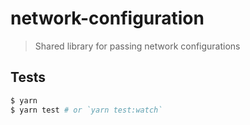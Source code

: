 # network-configuration

> Shared library for passing network configurations

## Tests

```sh
$ yarn
$ yarn test # or `yarn test:watch`
```
